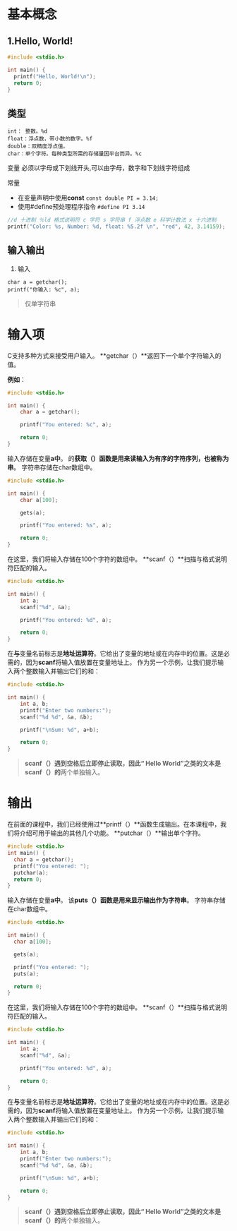 # 基本概念

## 1.Hello, World!

```c
#include <stdio.h>

int main() {
  printf("Hello, World!\n");
  return 0;
}
```

## 类型

```
int： 整数。%d
float：浮点数，带小数的数字。%f
double：双精度浮点值。
char：单个字符。每种类型所需的存储量因平台而异。%c
```


变量 必须以字母或下划线开头,可以由字母，数字和下划线字符组成

常量

- 在变量声明中使用**const** `const double PI = 3.14;`
- 使用#define预处理程序指令 `#define PI 3.14` 

```c
//d 十进制 ％ld 格式说明符 c 字符 s 字符串 f 浮点数 e 科学计数法 x 十六进制
printf("Color: %s, Number: %d, float: %5.2f \n", "red", 42, 3.14159);
```

## 输入输出

1. 输入

```
char a = getchar();
printf("你输入: %c", a);
```

> 仅单字符串





# 输入项

C支持多种方式来接受用户输入。
**getchar（）**返回下一个单个字符输入的值。

**例如**：

```c
#include <stdio.h>

int main() {
    char a = getchar();

    printf("You entered: %c", a);

    return 0;
}
```

输入存储在变量**a中**。 的**获取（）**函数是用来读输入为有序的字符序列，也被称为**串**。 字符串存储在char数组中。

```c
#include <stdio.h>

int main() {
    char a[100];

    gets(a); 

    printf("You entered: %s", a);

    return 0;
}
```

在这里，我们将输入存储在100个字符的数组中。 **scanf（）**扫描与格式说明符匹配的输入。

```c
#include <stdio.h>

int main() {
    int a;
    scanf("%d", &a);

    printf("You entered: %d", a);

    return 0;
}
```

在**与**变量名前标志是**地址运算符**。它给出了变量的地址或在内存中的位置。这是必需的，因为**scanf**将输入值放置在变量地址上。 作为另一个示例，让我们提示输入两个整数输入并输出它们的和：

```c
#include <stdio.h>

int main() {
    int a, b;
    printf("Enter two numbers:");
    scanf("%d %d", &a, &b);

    printf("\nSum: %d", a+b);

    return 0;
}
```

>  **scanf（）**遇到空格后立即停止读取，因此“ Hello World”之类的文本是**scanf（）的**两个单独输入。

# 输出

在前面的课程中，我们已经使用过**printf（）**函数生成输出。在本课程中，我们将介绍可用于输出的其他几个功能。 **putchar（）**输出单个字符。

```c
#include <stdio.h>
int main() {
  char a = getchar();
  printf("You entered: ");
  putchar(a);
  return 0;
}
```

输入存储在变量**a中**。 该**puts（）**函数是用来显示输出作为**字符串**。 字符串存储在char数组中。

```c
#include <stdio.h>

int main() {
  char a[100];

  gets(a); 

  printf("You entered: ");
  puts(a); 

  return 0;
} 
```

在这里，我们将输入存储在100个字符的数组中。 **scanf（）**扫描与格式说明符匹配的输入。

```c
#include <stdio.h>

int main() {
    int a;
    scanf("%d", &a);

    printf("You entered: %d", a);

    return 0;
}
```

在**与**变量名前标志是**地址运算符**。它给出了变量的地址或在内存中的位置。这是必需的，因为**scanf**将输入值放置在变量地址上。 作为另一个示例，让我们提示输入两个整数输入并输出它们的和：

```c
#include <stdio.h>

int main() {
    int a, b;
    printf("Enter two numbers:");
    scanf("%d %d", &a, &b);

    printf("\nSum: %d", a+b);

    return 0;
}
```

>  **scanf（）**遇到空格后立即停止读取，因此“ Hello World”之类的文本是**scanf（）的**两个单独输入。


